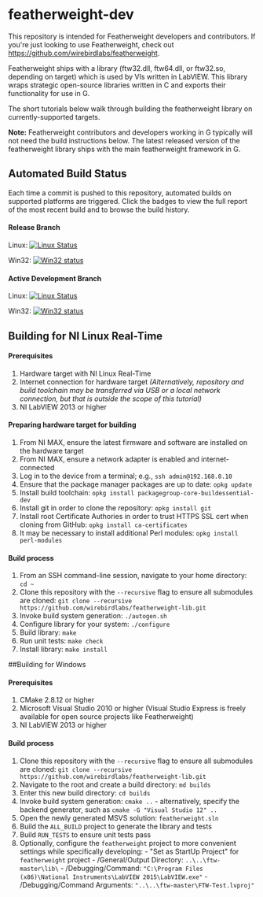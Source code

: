 # featherweight-dev


This repository is intended for Featherweight developers and contributors. If you're just looking to use Featherweight, check out https://github.com/wirebirdlabs/featherweight.

Featherweight ships with a library (ftw32.dll, ftw64.dll, or ftw32.so, depending on target) which is used by VIs written in LabVIEW. This library wraps strategic open-source libraries written in C and exports their functionality for use in G.

The short tutorials below walk through building the featherweight library on currently-supported targets.

**Note:** Featherweight contributors and developers working in G typically will not need the build instructions below. The latest released version of the featherweight library ships with the main featherweight framework in G.

## Automated Build Status

Each time a commit is pushed to this repository, automated builds on supported platforms are triggered. Click the badges to view the full report of the most recent build and to browse the build history.

#### Release Branch
Linux: [![Linux Status](https://api.travis-ci.org/featherweight/ftw-kernel.svg?branch=master)](https://travis-ci.org/featherweight/ftw-kernel)

Win32: [![Win32 status](https://ci.appveyor.com/api/projects/status/kkmx5uptnx147ugu?svg=true)](https://ci.appveyor.com/project/wirebirdlabs/featherweight-lib)

#### Active Development Branch
Linux: [![Linux Status](https://api.travis-ci.org/featherweight/ftw-kernel.svg?branch=master)](https://travis-ci.org/featherweight/ftw-kernel)

Win32: [![Win32 status](https://ci.appveyor.com/api/projects/status/kkmx5uptnx147ugu?svg=true)](https://ci.appveyor.com/project/wirebirdlabs/featherweight-lib)

## Building for NI Linux Real-Time

#### Prerequisites
  1. Hardware target with NI Linux Real-Time
  1. Internet connection for hardware target *(Alternatively, repository and build toolchain may be transferred via USB or a local network connection, but that is outside the scope of this tutorial)*
  1. NI LabVIEW 2013 or higher

#### Preparing hardware target for building
  1. From NI MAX, ensure the latest firmware and software are installed on the hardware target
  1. From NI MAX, ensure a network adapter is enabled and internet-connected
  1. Log in to the device from a terminal; e.g., `ssh admin@192.168.0.10`
  1. Ensure that the package manager packages are up to date: `opkg update`
  1. Install build toolchain: `opkg install packagegroup-core-buildessential-dev`
  1. Install git in order to clone the repository: `opkg install git`
  1. Install root Certificate Authories in order to trust HTTPS SSL cert when cloning from GitHub: `opkg install ca-certificates`
  1. It may be necessary to install additional Perl modules: `opkg install perl-modules`

#### Build process
  1. From an SSH command-line session, navigate to your home directory: `cd ~`
  1. Clone this repository with the `--recursive` flag to ensure all submodules are cloned: `git clone --recursive https://github.com/wirebirdlabs/featherweight-lib.git`
  1. Invoke build system generation: `./autogen.sh`
  1. Configure library for your system: `./configure`
  1. Build library: `make`
  1. Run unit tests: `make check`
  1. Install library: `make install`


##Building for Windows

#### Prerequisites
  1. CMake 2.8.12 or higher
  1. Microsoft Visual Studio 2010 or higher (Visual Studio Express is freely available for open source projects like Featherweight)
  1. NI LabVIEW 2013 or higher

#### Build process
  1. Clone this repository with the `--recursive` flag to ensure all submodules are cloned: `git clone --recursive https://github.com/wirebirdlabs/featherweight-lib.git`
  1. Navigate to the root and create a build directory: `md builds`
  1. Enter this new build directory: `cd builds`
  1. Invoke build system generation: `cmake ..`
    - alternatively, specify the backend generator, such as `cmake -G "Visual Studio 12" ..`
  1. Open the newly generated MSVS solution: `featherweight.sln`
  1. Build the `ALL_BUILD` project to generate the library and tests
  1. Build `RUN_TESTS` to ensure unit tests pass
  1. Optionally, configure the `featherweight` project to more convenient settings while specifically developing:
    - "Set as StartUp Project" for `featherweight` project
    - /General/Output Directory: `..\..\ftw-master\lib\`
    - /Debugging/Command: `"C:\Program Files (x86)\National Instruments\LabVIEW 2015\LabVIEW.exe"`
    - /Debugging/Command Arguments: `"..\..\ftw-master\FTW-Test.lvproj"`

